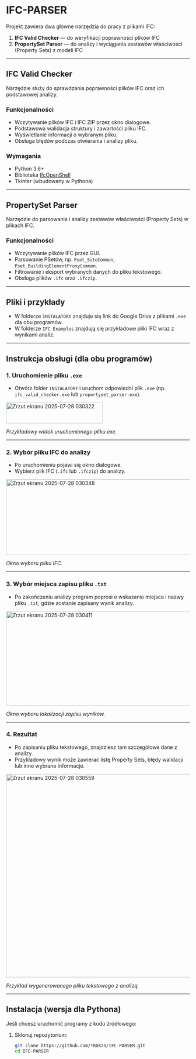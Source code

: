# IFC-PARSER

Projekt zawiera dwa główne narzędzia do pracy z plikami IFC:

1. **IFC Valid Checker** — do weryfikacji poprawności plików IFC  
2. **PropertySet Parser** — do analizy i wyciągania zestawów właściwości (Property Sets) z modeli IFC

---

## IFC Valid Checker

Narzędzie służy do sprawdzania poprawności plików IFC oraz ich podstawowej analizy.

### Funkcjonalności

- Wczytywanie plików IFC i IFC ZIP przez okno dialogowe.
- Podstawowa walidacja struktury i zawartości pliku IFC.
- Wyświetlanie informacji o wybranym pliku.
- Obsługa błędów podczas otwierania i analizy pliku.

### Wymagania

- Python 3.6+
- Biblioteka [IfcOpenShell](https://github.com/IfcOpenShell/IfcOpenShell)
- Tkinter (wbudowany w Pythona)

---

## PropertySet Parser

Narzędzie do parsowania i analizy zestawów właściwości (Property Sets) w plikach IFC.

### Funkcjonalności

- Wczytywanie plików IFC przez GUI.
- Parsowanie PSetów, np. `Pset_SiteCommon`, `Pset_BuildingElementProxyCommon`.
- Filtrowanie i eksport wybranych danych do pliku tekstowego.
- Obsługa plików `.ifc` oraz `.ifczip`.

---

## Pliki i przykłady

- W folderze `INSTALATORY` znajduje się link do Google Drive z plikami `.exe` dla obu programów.
- W folderze `IFC Examples` znajdują się przykładowe pliki IFC wraz z wynikami analiz.

---

## Instrukcja obsługi (dla obu programów)

### 1. Uruchomienie pliku `.exe`

- Otwórz folder `INSTALATORY` i uruchom odpowiedni plik `.exe` (np. `ifc_valid_checker.exe` lub `propertyset_parser.exe`).

<img width="265" height="57" alt="Zrzut ekranu 2025-07-28 030322" src="https://github.com/user-attachments/assets/7c254fc3-9196-448c-9e39-607ffa8bc38c" />

*Przykładowy widok uruchomionego pliku exe.*

---

### 2. Wybór pliku IFC do analizy

- Po uruchomieniu pojawi się okno dialogowe.
- Wybierz plik IFC (`.ifc` lub `.ifczip`) do analizy.

<img width="844" height="207" alt="Zrzut ekranu 2025-07-28 030348" src="https://github.com/user-attachments/assets/a396ceb5-5e1e-4d83-bae4-0060a45ad9dc" />

*Okno wyboru pliku IFC.*

---

### 3. Wybór miejsca zapisu pliku `.txt`

- Po zakończeniu analizy program poprosi o wskazanie miejsca i nazwy pliku `.txt`, gdzie zostanie zapisany wynik analizy.

<img width="882" height="258" alt="Zrzut ekranu 2025-07-28 030411" src="https://github.com/user-attachments/assets/e2a94404-bb0c-4b2f-8ee0-efc80b682685" />

*Okno wyboru lokalizacji zapisu wyników.*

---

### 4. Rezultat

- Po zapisaniu pliku tekstowego, znajdziesz tam szczegółowe dane z analizy.
- Przykładowy wynik może zawierać listę Property Sets, błędy walidacji lub inne wybrane informacje.

<img width="751" height="556" alt="Zrzut ekranu 2025-07-28 030559" src="https://github.com/user-attachments/assets/239cfa13-53df-4850-94ce-59f6c6b4e698" />

*Przykład wygenerowanego pliku tekstowego z analizą.*

---

## Instalacja (wersja dla Pythona)

Jeśli chcesz uruchomić programy z kodu źródłowego:

1. Sklonuj repozytorium:
   ```bash
   git clone https://github.com/TROX25/IFC-PARSER.git
   cd IFC-PARSER
